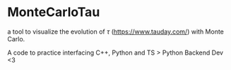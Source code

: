 # MonteCarloTau

a tool to visualize the evolution of $\tau$ (https://www.tauday.com/) with Monte Carlo.

A code to practice interfacing C++, Python and TS > Python Backend Dev <3

